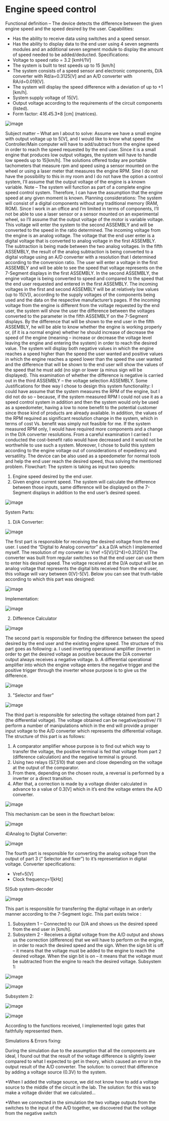 # Engine speed control

Functional definition – The device detects the difference between the given engine speed and the speed desired by the user.
Capabilities:
- Has the ability to receive data using switches and a speed sensor.
- Has the ability to display data to the end user using 4 seven segments modules and an additional seven segment module to display the amount of speed needed to be added/deducted.
Specifications:
- Voltage to speed ratio = 3.2 [kmH/1V]
- The system is built to test speeds up to 15 [km/h]
- The system consists of a speed sensor and electronic components, D/A converter with Rd/a=0.3125[V] and an A/D converter with RA/d=0.019[V].
- The system will display the speed difference with a deviation of up to +1 [km/h].
- System supply voltage of 15[V].
- Output voltage according to the requirements of the circuit components (listed).
- Form factor: 4*16.4*5.3*8 [cm] (matrices).

![image](https://user-images.githubusercontent.com/105777016/226122122-2368739d-70df-4e79-a174-07e431123a67.png)

Subject matter – What am I about to solve:
Assume we have a small engine with output voltage up to 5[V], and I would like to know what speed the Controller/Main computer will have to add/subtract from the engine speed in order to reach the speed requested by the end user.
Since it is a small engine that produces low output voltages, the system will have to handle low speeds up to 15[km/h].
The solutions offered today are portable tachometers that measure rpm and speed using a sensor mounted on the wheel or using a laser meter that measures the engine RPM.
Sine I do not have the possibility to this in my room and I do not have the option a control system, I’ll assume that the output voltage of the engine is a known variable.
Note – The system will function as part of a complete engine speed control system. Therefore, I can have the assumption that the engine speed at any given moment is known.
Planning considerations:
The system will consist of a digital components without any traditional memory (RAM, ROM). Since I work in an office and I’m limited in terms of components, I’ll not be able to use a laser sensor or a sensor mounted on an experimental wheel, so I’ll assume that the output voltage of the motor is variable voltage.
This voltage will enter the system to the second ASSEMBLY and will be converted to the speed in the ratio determined.
The incoming voltage from the engine is an analog voltage. The voltage that the end user enter is a digital voltage that is converted to analog voltage in the first ASSEMBLY. The subtraction is being made between the two analog voltages.
In the fifth ASSEMBLY, the result of the analog subtraction is being converted to a digital voltage using an A/D converter with a resolution that I determined according to the conversion ratio.
The user will enter a voltage in the first ASSEMBLY and will be able to see the speed that voltage represents on the 7-Segment displays in the first ASSEMBLY.
In the second ASSEMBLY, the engine voltage is being converted to speed and compared to the speed that the end user requested and entered in the first ASSEMBLY.
The incoming voltages in the first and second ASSEMBLY will be at relatively low values (up to 15[V]), according to the supply voltages of the components being used and the data on the respective manufacturer’s pages.
If the incoming voltage from the engine is different from the voltage requested by the end user, the system will show the user the difference between the voltages converted to the parameter in the fifth ASSEMBLY on the 7-Segment displays.
By the difference that will be shown to the end user in the fifth ASSEMBLY, he will be able to know whether the engine is working properly or, (if it is a normal engine) whether he should increase of decrease the speed of the engine (meaning – increase or decrease the voltage level leaving the engine and entering the system) in order to reach the desired value.
The system will display both negative values in which the engine reaches a speed higher than the speed the user wanted and positive values in which the engine reaches a speed lower than the speed the user wanted and the difference that will be shown to the end user will show the values of the speed that he must add (no sign or lower (a minus sign will be displayed).
This examination of whether the difference is negative is carried out in the third ASSEMBLY – the voltage selection ASSEMBLY.
Some Justifications for thee way I chose to design this system functionality:
I could have assume that the system measures the RPM of the engine, but I did not do so – because, if the system measured RPM I could not use it as a speed control system in addition and then the system would only be used as a speedometer, having a low to none benefit to the potential customer since those kind of products are already available.
In addition, the values of the RPM required as significant resolution change in the system, which in terms of cost Vs. benefit was simply not feasible for me.
If the system measured RPM only, I would have required more components and a change in the D/A converter resolutions. From a careful examination I carried I conducted the cost-benefit ratio would have decreased and it would not be worthwhile to use such a system.
Moreover, I chose to build this system according to the engine voltage out of considerations of expediency and versatility. The device can be also used as a speedometer for normal tools and help the end user reach the desired speed, thus solving the mentioned problem.
Flowchart:
The system is taking as input two speeds:
1) Engine speed desired by the end user.
2) Given engine current speed.
The system will calculate the difference between those inputs, same difference will be displayed on the 7-Segment displays in addition to the end user’s desired speed.

![image](https://user-images.githubusercontent.com/105777016/226122138-6bbc5424-5c0d-4eba-a676-c8d162dd132c.png)



System Parts:
1) D/A Converter:

![image](https://user-images.githubusercontent.com/105777016/226122144-b2c29dc1-8b4e-4730-a854-a3891c134e38.png)


The first part is responsible for receiving the desired voltage from the end user. I used the “Digital to Analog convertor” a.k.a D/A which I implemented myself.
The resolution of my conveter is: Vref =5[V]/(2^4)=0.3125[V]
The converter was built from regular switches so that the end user can use them to enter his desired speed. The voltage received at the D/A output will be an analog voltage that represents the digital bits received from the end user, this voltage will vary between 0[V]-5[V].
Below you can see that truth-table according to which this part was designed:

![image](https://user-images.githubusercontent.com/105777016/226122149-87d215fc-d571-49b0-978b-80847ba17cff.png)


Implementation:


![image](https://user-images.githubusercontent.com/105777016/226122160-46c03652-aaf6-4f49-bfc4-4ddba2a8d44a.png)


2)  Difference Calculator

![image](https://user-images.githubusercontent.com/105777016/226122166-fdb1d0c0-da88-408f-953a-9fedc246fbf6.png)


The second part is responsible for finding the difference between the speed desired by the end user and the existing engine speed.
The structure of this part goes as following:
a. I used inverting operational amplifier (inverter) in order to get the desired voltage as positive because the D/A converter output always receives a negative voltage.
b. A differential operational amplifier into which the engine voltage enters the negative trigger and the positive trigger through the inverter whose purpose is to give us the difference.

![image](https://user-images.githubusercontent.com/105777016/226122175-17c6e3b7-e700-4da8-ab4b-f94340be75f6.png)

3) "Selector and fixer”

![image](https://user-images.githubusercontent.com/105777016/226122182-4eeaabda-ec90-4122-8092-1043224e51d0.png)

The third part is responsible for selecting the voltage obtained from part 2 (the differential voltage). The voltage obtained can be negative/positive/
I’ll perform a number of manipulations which in the end will provide a proper input voltage to the A/D converter which represents the differential voltage.
The structure of this part is as follows:
1) A comparator amplifier whose purpose is to find out which way to transfer the voltage, the positive terminal is fed that voltage from part 2 (difference calculation) and the negative terminal is ground.
2) Using two relays (S7,S10) that open and close depending on the voltage at the output of the comparator.
3) From there, depending on the chosen route, a reversal is performed by a inverter or a direct transition.
4) After that, a correction is made by a voltage divider calculated in advance to a value of 0.3[V] which in it’s end the voltage enters the A/D converter.

![image](https://user-images.githubusercontent.com/105777016/226122186-e7730b0d-2954-40af-b8fd-4738afbd0c3f.png)

This mechanism can be seen in the flowchart below:

![image](https://user-images.githubusercontent.com/105777016/226122192-a28545b8-3025-41a4-96f4-90825300eb5c.png)

4)Analog to Digital Converter:

![image](https://user-images.githubusercontent.com/105777016/226122196-19b5cc49-973f-4682-b53e-e2063f456d4b.png)

The fourth part is responsible for converting the analog voltage from the output of part 3 (“ Selector and fixer”) to it’s representation in digital voltage. Converter specifications:
- Vref=5[V]
- Clock frequency=1[kHz]

5)Sub system-decoder

![image](https://user-images.githubusercontent.com/105777016/226122200-68c0b031-c855-4397-b3ee-f2114818fbcc.png)

This part is responsible for transferring the digital voltage in an orderly manner according to the 7-Segment logic. This part exists twice :
1) Subsystem 1 – Connected to our D/A and shows us the desired speed from the end user in [km/h].
2) Subsystem 2 - Receives a digital voltage from the A/D output and shows us the correction (difference) that we will have to perform on the engine, in order to reach the desired speed and the sign.
When the sign bit is off – it means that the voltage must be added to the engine to reach the desired voltage.
When the sign bit is on – it means that the voltage must be subtracted from the engine to reach the desired voltage.
Subsystem 1:

![image](https://user-images.githubusercontent.com/105777016/226122215-1c638de7-72f1-45be-84a3-278356328e4b.png)

![image](https://user-images.githubusercontent.com/105777016/226122220-6ccef23c-cece-41fc-a5a0-812cc16b37bd.png)

Subsystem 2:

![image](https://user-images.githubusercontent.com/105777016/226122223-9649be91-c480-46c5-bff9-e60971657458.png)

![image](https://user-images.githubusercontent.com/105777016/226122226-d42b5596-5d4e-4b65-b1bc-730eed1d4c22.png)

According to the functions received, I implemented logic gates that faithfully represented them.

Simulations & Errors fixing:

During the simulation due to the assumption that all the components are ideal, I found out that the result of the voltage difference is slightly lower compared to what I expected to get in theory, which caused an error in the output result of the A/D converter.
The solution: to correct that difference by adding a voltage source (0.3V) to the system.

*When I added the voltage source, we did not know how to add a voltage source to the middle of the circuit in the lab.
The solution: for this was to make a voltage divider that we calculated...

*When we connected in the simulation the two voltage outputs from the switches to the input of the A/D together, we discovered that the voltage from the negative switch
